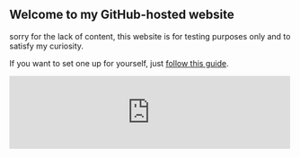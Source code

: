 ## Welcome to my GitHub-hosted website

sorry for the lack of content, this website is for testing purposes only and to satisfy my curiosity.

If you want to set one up for yourself, just [follow this guide](https://gist.github.com/TylerFisher/6127328).

<iframe src="https://octo.lifeispain.org/webcam/?action=stream" style="width: 500px; height: 130px; border: 0px"></iframe>

